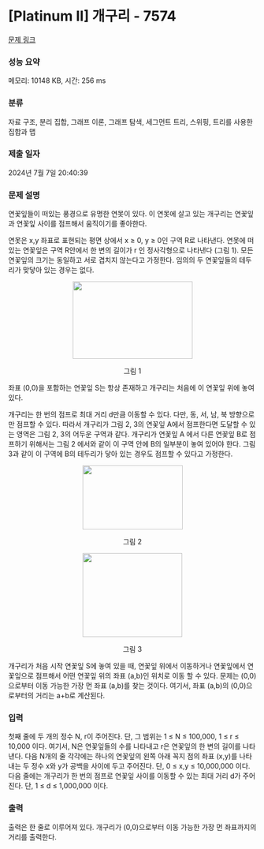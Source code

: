 # [Platinum II] 개구리 - 7574 

[문제 링크](https://www.acmicpc.net/problem/7574) 

### 성능 요약

메모리: 10148 KB, 시간: 256 ms

### 분류

자료 구조, 분리 집합, 그래프 이론, 그래프 탐색, 세그먼트 트리, 스위핑, 트리를 사용한 집합과 맵

### 제출 일자

2024년 7월 7일 20:40:39

### 문제 설명

<p>연꽃잎들이 떠있는 풍경으로 유명한 연못이 있다. 이 연못에 살고 있는 개구리는 연꽃잎과 연꽃잎 사이를 점프해서 움직이기를 좋아한다.</p>

<p>연못은 x,y 좌표로 표현되는 평면 상에서 x ≥ 0, y ≥ 0인 구역 R로 나타낸다. 연못에 떠 있는 연꽃잎은 구역 R안에서 한 변의 길이가 r 인 정사각형으로 나타낸다 (그림 1). 모든 연꽃잎의 크기는 동일하고 서로 겹치지 않는다고 가정한다. 임의의 두 연꽃잎들의 테두리가 맞닿아 있는 경우는 없다.</p>

<p style="text-align: center;"><img alt="" src="https://upload.acmicpc.net/de0f9c45-e8ab-4c75-bc63-bfe82cf77a43/-/preview/" style="width: 243px; height: 157px;"></p>

<p style="text-align: center;">그림 1</p>

<p>좌표 (0,0)을 포함하는 연꽃잎 S는 항상 존재하고 개구리는 처음에 이 연꽃잎 위에 놓여있다. </p>

<p>개구리는 한 번의 점프로 최대 거리 d만큼 이동할 수 있다. 다만, 동, 서, 남, 북 방향으로만 점프할 수 있다. 따라서 개구리가 그림 2, 3의 연꽃잎 A에서 점프한다면 도달할 수 있는 영역은 그림 2, 3의 어두운 구역과 같다. 개구리가 연꽃잎 A 에서 다른 연꽃잎 B로 점프하기 위해서는 그림 2 에서와 같이 이 구역 안에 B의 일부분이 놓여 있어야 한다. 그림 3과 같이 이 구역에 B의 테두리가 닿아 있는 경우도 점프할 수 있다고 가정한다.</p>

<p style="text-align: center;"><img alt="" src="https://upload.acmicpc.net/c1c43c70-4e23-442c-a556-3b927ac5db86/-/preview/" style="width: 203px; height: 130px;"></p>

<p style="text-align: center;">그림 2</p>

<p style="text-align: center;"><img alt="" src="https://upload.acmicpc.net/5e391a51-6f2c-4576-a86e-33a59b53d3af/-/preview/" style="width: 202px; height: 170px;"></p>

<p style="text-align: center;">그림 3</p>

<p>개구리가 처음 시작 연꽃잎 S에 놓여 있을 때, 연꽃잎 위에서 이동하거나 연꽃잎에서 연꽃잎으로 점프해서 어떤 연꽃잎 위의 좌표 (a,b)인 위치로 이동 할 수 있다. 문제는 (0,0)으로부터 이동 가능한 가장 먼 좌표 (a,b)를 찾는 것이다. 여기서, 좌표 (a,b)의 (0,0)으로부터의 거리는 a+b로 계산된다. </p>

### 입력 

 <p>첫째 줄에 두 개의 정수 N, r이 주어진다. 단, 그 범위는 1 ≤ N ≤ 100,000, 1 ≤ r ≤ 10,000 이다. 여기서, N은 연꽃잎들의 수를 나타내고 r은 연꽃잎의 한 변의 길이를 나타낸다. 다음 N개의 줄 각각에는 하나의 연꽃잎의 왼쪽 아래 꼭지 점의 좌표 (x,y)를 나타내는 두 정수 x와 y가 공백을 사이에 두고 주어진다. 단, 0 ≤ x,y ≤ 10,000,000 이다. 다음 줄에는 개구리가 한 번의 점프로 연꽃잎 사이를 이동할 수 있는 최대 거리 d가 주어 진다. 단, 1 ≤ d ≤ 1,000,000 이다.</p>

### 출력 

 <p>출력은 한 줄로 이루어져 있다. 개구리가 (0,0)으로부터 이동 가능한 가장 먼 좌표까지의 거리를 출력한다. </p>

